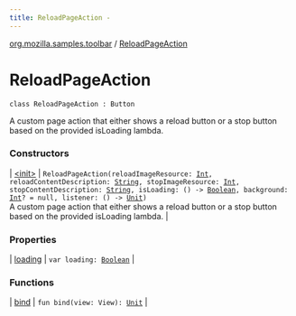 ```yaml
---
title: ReloadPageAction - 
---
```


[org.mozilla.samples.toolbar](../index.html) / [ReloadPageAction](./index.html)

# ReloadPageAction

`class ReloadPageAction : Button`

A custom page action that either shows a reload button or a stop button based on the provided
isLoading lambda.

### Constructors

| [&lt;init&gt;](-init-.html) | `ReloadPageAction(reloadImageResource: `[`Int`](https://kotlinlang.org/api/latest/jvm/stdlib/kotlin/-int/index.html)`, reloadContentDescription: `[`String`](https://kotlinlang.org/api/latest/jvm/stdlib/kotlin/-string/index.html)`, stopImageResource: `[`Int`](https://kotlinlang.org/api/latest/jvm/stdlib/kotlin/-int/index.html)`, stopContentDescription: `[`String`](https://kotlinlang.org/api/latest/jvm/stdlib/kotlin/-string/index.html)`, isLoading: () -> `[`Boolean`](https://kotlinlang.org/api/latest/jvm/stdlib/kotlin/-boolean/index.html)`, background: `[`Int`](https://kotlinlang.org/api/latest/jvm/stdlib/kotlin/-int/index.html)`? = null, listener: () -> `[`Unit`](https://kotlinlang.org/api/latest/jvm/stdlib/kotlin/-unit/index.html)`)`<br>A custom page action that either shows a reload button or a stop button based on the provided isLoading lambda. |

### Properties

| [loading](loading.html) | `var loading: `[`Boolean`](https://kotlinlang.org/api/latest/jvm/stdlib/kotlin/-boolean/index.html) |

### Functions

| [bind](bind.html) | `fun bind(view: View): `[`Unit`](https://kotlinlang.org/api/latest/jvm/stdlib/kotlin/-unit/index.html) |

